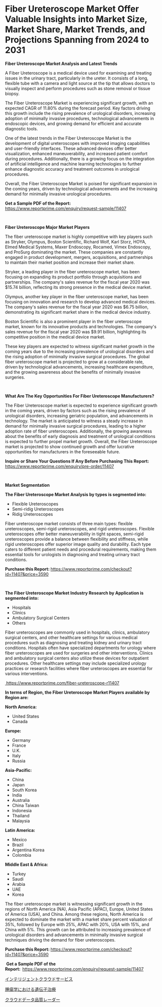 <p><h1>Fiber Ureteroscope Market Offer Valuable Insights into Market Size, Market Share, Market Trends, and Projections Spanning from 2024 to 2031</h1></p><p><strong>Fiber Ureteroscope Market Analysis and Latest Trends</strong></p>
<p><p>A Fiber Ureteroscope is a medical device used for examining and treating issues in the urinary tract, particularly in the ureter. It consists of a long, flexible tube with a camera and light source at the tip that allows doctors to visually inspect and perform procedures such as stone removal or tissue biopsy.</p><p>The Fiber Ureteroscope Market is experiencing significant growth, with an expected CAGR of 11.80% during the forecast period. Key factors driving this growth include the rising prevalence of urological disorders, increasing adoption of minimally invasive procedures, technological advancements in endoscopic devices, and growing demand for efficient and accurate diagnostic tools.</p><p>One of the latest trends in the Fiber Ureteroscope Market is the development of digital ureteroscopes with improved imaging capabilities and user-friendly interfaces. These advanced devices offer better visualization, enhanced maneuverability, and increased patient comfort during procedures. Additionally, there is a growing focus on the integration of artificial intelligence and machine learning technologies to further enhance diagnostic accuracy and treatment outcomes in urological procedures.</p><p>Overall, the Fiber Ureteroscope Market is poised for significant expansion in the coming years, driven by technological advancements and the increasing demand for minimally invasive urological procedures.</p></p>
<p><strong>Get a Sample PDF of the Report:&nbsp;</strong> <a href="https://www.reportprime.com/enquiry/request-sample/11407">https://www.reportprime.com/enquiry/request-sample/11407</a></p>
<p>&nbsp;</p>
<p><strong>Fiber Ureteroscope Major Market Players</strong></p>
<p><p>The fiber ureteroscope market is highly competitive with key players such as Stryker, Olympus, Boston Scientific, Richard Wolf, Karl Storz, HOYA, Elmed Medical Systems, Maxer Endoscopy, Rocamed, Vimex Endoscopy, and ProSurg dominating the market. These companies are constantly engaged in product development, mergers, acquisitions, and partnerships to maintain their market position and increase their market share.</p><p>Stryker, a leading player in the fiber ureteroscope market, has been focusing on expanding its product portfolio through acquisitions and partnerships. The company's sales revenue for the fiscal year 2020 was $15.74 billion, reflecting its strong presence in the medical device market.</p><p>Olympus, another key player in the fiber ureteroscope market, has been focusing on innovation and research to develop advanced medical devices. The company's sales revenue for the fiscal year 2020 was $6.75 billion, demonstrating its significant market share in the medical device industry.</p><p>Boston Scientific is also a prominent player in the fiber ureteroscope market, known for its innovative products and technologies. The company's sales revenue for the fiscal year 2020 was $9.91 billion, highlighting its competitive position in the medical device market.</p><p>These key players are expected to witness significant market growth in the coming years due to the increasing prevalence of urological disorders and the rising adoption of minimally invasive surgical procedures. The global fiber ureteroscope market is projected to grow at a considerable rate, driven by technological advancements, increasing healthcare expenditure, and the growing awareness about the benefits of minimally invasive surgeries.</p></p>
<p>&nbsp;</p>
<p><strong>What Are The Key Opportunities For Fiber Ureteroscope Manufacturers?</strong></p>
<p><p>The Fiber Ureteroscope market is expected to experience significant growth in the coming years, driven by factors such as the rising prevalence of urological disorders, increasing geriatric population, and advancements in technology. The market is anticipated to witness a steady increase in demand for minimally invasive surgical procedures, leading to a higher adoption rate of fiber ureteroscopes. Additionally, the growing awareness about the benefits of early diagnosis and treatment of urological conditions is expected to further propel market growth. Overall, the Fiber Ureteroscope market is projected to show continued growth and offer lucrative opportunities for manufacturers in the foreseeable future.</p></p>
<p><strong>Inquire or Share Your Questions If Any Before Purchasing This Report:</strong> <a href="https://www.reportprime.com/enquiry/pre-order/11407">https://www.reportprime.com/enquiry/pre-order/11407</a></p>
<p>&nbsp;</p>
<p><strong>Market Segmentation</strong></p>
<p><strong>The Fiber Ureteroscope Market Analysis by types is segmented into:</strong></p>
<p><ul><li>Flexible Ureteroscopes</li><li>Semi-ridig Ureteroscopes</li><li>Ridig Ureteroscopes</li></ul></p>
<p><p>Fiber ureteroscope market consists of three main types: flexible ureteroscopes, semi-rigid ureteroscopes, and rigid ureteroscopes. Flexible ureteroscopes offer better maneuverability in tight spaces, semi-rigid ureteroscopes provide a balance between flexibility and stiffness, while rigid ureteroscopes offer superior image quality and durability. Each type caters to different patient needs and procedural requirements, making them essential tools for urologists in diagnosing and treating urinary tract conditions.</p></p>
<p><strong>Purchase this Report:&nbsp;</strong><a href="https://www.reportprime.com/checkout?id=11407&price=3590">https://www.reportprime.com/checkout?id=11407&price=3590</a></p>
<p>&nbsp;</p>
<p><strong>The Fiber Ureteroscope Market Industry Research by Application is segmented into:</strong></p>
<p><ul><li>Hospitals</li><li>Clinics</li><li>Ambulatory Surgical Centers</li><li>Others</li></ul></p>
<p><p>Fiber ureteroscopes are commonly used in hospitals, clinics, ambulatory surgical centers, and other healthcare settings for various medical procedures such as diagnosing and treating kidney and urinary tract conditions. Hospitals often have specialized departments for urology where fiber ureteroscopes are used for surgeries and other interventions. Clinics and ambulatory surgical centers also utilize these devices for outpatient procedures. Other healthcare settings may include specialized urology practices or research facilities where fiber ureteroscopes are essential for various interventions.</p></p>
<p><a href="https://www.reportprime.com/fiber-ureteroscope-r11407">&nbsp;https://www.reportprime.com/fiber-ureteroscope-r11407</a></p>
<p><strong>In terms of Region, the Fiber Ureteroscope Market Players available by Region are:</strong></p>
<p>
    <p> <strong> North America: </strong>
        <ul>
            <li>United States</li>
            <li>Canada</li>
        </ul>
        </p> 
    <p> <strong> Europe: </strong>
        <ul>
            <li>Germany</li>
            <li>France</li>
            <li>U.K.</li>
            <li>Italy</li>
            <li>Russia</li>
        </ul>
        </p> 
    <p> <strong> Asia-Pacific: </strong>
        <ul>
            <li>China</li>
            <li>Japan</li>
            <li>South Korea</li>
            <li>India</li>
            <li>Australia</li>
            <li>China Taiwan</li>
            <li>Indonesia</li>
            <li>Thailand</li>
            <li>Malaysia</li>
        </ul>
        </p> 
    <p> <strong> Latin America: </strong>
        <ul>
            <li>Mexico</li>
            <li>Brazil</li>
            <li>Argentina Korea</li>
            <li>Colombia</li>
        </ul>
        </p> 
    <p> <strong> Middle East & Africa: </strong>
        <ul>
            <li>Turkey</li>
            <li>Saudi</li>
            <li>Arabia</li>
            <li>UAE</li>
            <li>Korea</li>
        </ul>
    </p>
    </p>
<p><p>The fiber ureteroscope market is witnessing significant growth in the regions of North America (NA), Asia Pacific (APAC), Europe, United States of America (USA), and China. Among these regions, North America is expected to dominate the market with a market share percent valuation of 35%, followed by Europe with 25%, APAC with 20%, USA with 15%, and China with 5%. This growth can be attributed to increasing prevalence of urological disorders and advancements in minimally invasive surgical techniques driving the demand for fiber ureteroscopes.</p></p>
<p><strong>Purchase this Report: </strong><a href="https://www.reportprime.com/checkout?id=11407&price=3590">https://www.reportprime.com/checkout?id=11407&price=3590</a></p>
<p>&nbsp;<strong>Get a Sample PDF of the Report:&nbsp;&nbsp;</strong><a href="https://www.reportprime.com/enquiry/request-sample/11407">https://www.reportprime.com/enquiry/request-sample/11407</a></p>
<p><strong></strong></p>
<p><p><a href="https://github.com/reliezer65/Market-Research-Report-List-1/blob/main/112146282655.md">インテリジェントクラウドサービス</a></p><p><a href="https://github.com/tanyaali3/Market-Research-Report-List-1/blob/main/231646782656.md">腫瘍学における遺伝子治療</a></p><p><a href="https://github.com/RodHoppe07/Market-Research-Report-List-1/blob/main/256362882654.md">クラウドデータ品質レーダー</a></p></p>